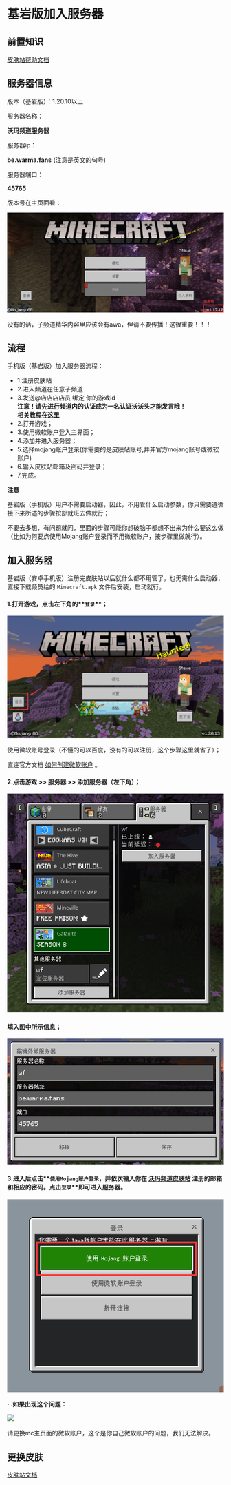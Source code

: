 # 基岩版加入服务器

## 前置知识

[皮肤站帮助文档](../../First/Readme/pi-fu-zhan-wen-dang)

## 服务器信息

版本（基岩版）：1.20.10以上

服务器名称：

**沃玛频道服务器**

服务器ip：

**be.warma.fans**  (注意是英文的句号)

服务器端口：

**45765**

版本号在主页面看：

![](../../assets/image%20(36).png)

没有的话，子频道精华内容里应该会有awa，但请不要传播！这很重要！！！

## 流程

手机版（基岩版）加入服务器流程：

* 1.注册皮肤站
* 2.进入频道在任意子频道
* 3.发送@店店店店员 绑定 你的游戏id  
**注意！请先进行频道内的认证成为一名认证沃沃头才能发言哦！**  
**相关教程在[这里](../../First/Readme/pi-fu-zhan-wen-dang)**
* 2.打开游戏；
* 3.使用微软账户登入主界面；
* 4.添加并进入服务器；
* 5.选择mojang账户登录(你需要的是皮肤站账号,并非官方mojang账号或微软账户)
* 6.输入皮肤站邮箱及密码并登录；
* 7.完成。

**注意**

基岩版（手机版）用户不需要启动器，因此，不用管什么启动参数，你只需要遵循接下来所述的步骤按部就班去做就行；

不要去多想，有问题就问，里面的步骤可能你想破脑子都想不出来为什么要这么做（比如为何要点使用Mojang账户登录而不用微软账户，按步骤里做就行）。

## 加入服务器

基岩版（安卓手机版）注册完皮肤站以后就什么都不用管了，也无需什么启动器，直接下载频员给的 `Minecraft.apk` 文件后安装，启动就行。

#### 1.打开游戏，点击左下角的**`登录`**；

![（图中的是未登录的状态）](../../assets/be5.png)

使用微软账号登录（不懂的可以百度，没有的可以注册，这个步骤这里就省了）；

直连官方文档 [如何创建微软账户](https://support.microsoft.com/zh-cn/account-billing/%E5%A6%82%E4%BD%95%E5%88%9B%E5%BB%BA%E6%96%B0%E7%9A%84-microsoft-%E5%B8%90%E6%88%B7-a84675c3-3e9e-17cf-2911-3d56b15c0aaf) 。

#### 2.点击游戏 >> 服务器 >> 添加服务器（左下角）；

![（图中的wf即为已添加的情况）](../../assets/be2.png)

#### 填入图中所示信息； 

![](../../assets/be3.png)

#### 3.进入后点击**`使用Mojang账户登录`**，并依次输入你在 [沃玛频道皮肤站](https://skin.warma.fans) 注册的邮箱和相应的密码。点击**`登录`**即可进入服务器。

![](../../assets/be4.png)

**· .如果出现这个问题：**

![](../../assets/Cache\_661455628c0a385..jpg)

请更换mc主页面的微软账户，这个是你自己微软账户的问题，我们无法解决。

## 更换皮肤

[皮肤站文档](../../First/Readme/pi-fu-zhan-wen-dang)
